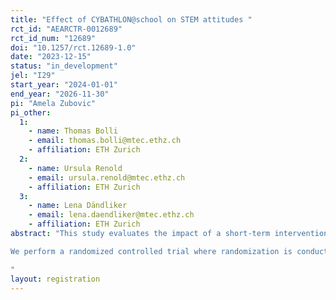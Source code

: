 ```yaml
---
title: "Effect of CYBATHLON@school on STEM attitudes "
rct_id: "AEARCTR-0012689"
rct_id_num: "12689"
doi: "10.1257/rct.12689-1.0"
date: "2023-12-15"
status: "in_development"
jel: "I29"
start_year: "2024-01-01"
end_year: "2026-11-30"
pi: "Amela Zubovic"
pi_other:
  1:
    - name: Thomas Bolli
    - email: thomas.bolli@mtec.ethz.ch
    - affiliation: ETH Zurich
  2:
    - name: Ursula Renold
    - email: ursula.renold@mtec.ethz.ch
    - affiliation: ETH Zurich
  3:
    - name: Lena Dändliker
    - email: lena.daendliker@mtec.ethz.ch
    - affiliation: ETH Zurich
abstract: "This study evaluates the impact of a short-term intervention called CYBATHLON@school on attitudes towards STEM subjects and STEM careers for primary school students in Switzerland. The short-term intervention will be administered with primary school children in fourth to sixth grade. The intervention consists of two workshops. The first workshop is in the class-room with teachers, where students have a 2-hour lesson about the challenges that disabled people face in their everyday life and how they can come up with solutions to help them. The second workshop lasts for half a day and is supervised by trained instructors and an ambassador with a disability. The workshop involves experiencing challenges such as using a wheel-chair, as well as programming robots linked to sensors used in prosthetic arms.
We perform a randomized controlled trial where randomization is conducted on a continuous basis between Spring 2024 and Autumn 2025.  In total, we expect 80 classes with around 20 students to be involved, with 40 classes undergoing the treatment. To assess the influence of the intervention, we will conduct a survey collecting data on students’ attitudes towards STEM school subjects and STEM careers. We will administer three surveys: one before treatment as a baseline, one shortly after the intervention to measure short-term effects and one after three months. Control classes receive the treatment three months delayed.
"
layout: registration
---
```


